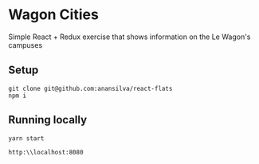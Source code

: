 # Wagon Cities

Simple React + Redux exercise that shows information on the Le Wagon's campuses

## Setup

```
git clone git@github.com:anansilva/react-flats
npm i
```

## Running locally

```bash
yarn start

http:\\localhost:8080
```
